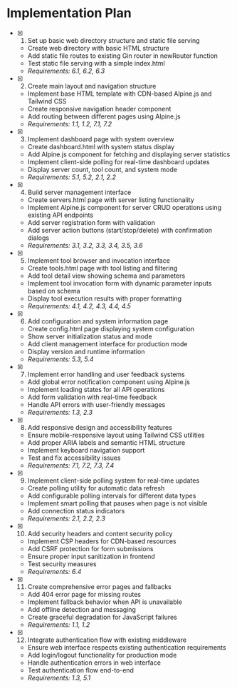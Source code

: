 # Implementation Plan

- [x] 1. Set up basic web directory structure and static file serving
  - Create web directory with basic HTML structure
  - Add static file routes to existing Gin router in newRouter function
  - Test static file serving with a simple index.html
  - _Requirements: 6.1, 6.2, 6.3_

- [x] 2. Create main layout and navigation structure
  - Implement base HTML template with CDN-based Alpine.js and Tailwind CSS
  - Create responsive navigation header component
  - Add routing between different pages using Alpine.js
  - _Requirements: 1.1, 1.2, 7.1, 7.2_

- [x] 3. Implement dashboard page with system overview
  - Create dashboard.html with system status display
  - Add Alpine.js component for fetching and displaying server statistics
  - Implement client-side polling for real-time dashboard updates
  - Display server count, tool count, and system mode
  - _Requirements: 5.1, 5.2, 2.1, 2.2_

- [x] 4. Build server management interface
  - Create servers.html page with server listing functionality
  - Implement Alpine.js component for server CRUD operations using existing API endpoints
  - Add server registration form with validation
  - Add server action buttons (start/stop/delete) with confirmation dialogs
  - _Requirements: 3.1, 3.2, 3.3, 3.4, 3.5, 3.6_

- [x] 5. Implement tool browser and invocation interface
  - Create tools.html page with tool listing and filtering
  - Add tool detail view showing schema and parameters
  - Implement tool invocation form with dynamic parameter inputs based on schema
  - Display tool execution results with proper formatting
  - _Requirements: 4.1, 4.2, 4.3, 4.4, 4.5_

- [x] 6. Add configuration and system information page
  - Create config.html page displaying system configuration
  - Show server initialization status and mode
  - Add client management interface for production mode
  - Display version and runtime information
  - _Requirements: 5.3, 5.4_

- [x] 7. Implement error handling and user feedback systems
  - Add global error notification component using Alpine.js
  - Implement loading states for all API operations
  - Add form validation with real-time feedback
  - Handle API errors with user-friendly messages
  - _Requirements: 1.3, 2.3_

- [x] 8. Add responsive design and accessibility features
  - Ensure mobile-responsive layout using Tailwind CSS utilities
  - Add proper ARIA labels and semantic HTML structure
  - Implement keyboard navigation support
  - Test and fix accessibility issues
  - _Requirements: 7.1, 7.2, 7.3, 7.4_

- [x] 9. Implement client-side polling system for real-time updates
  - Create polling utility for automatic data refresh
  - Add configurable polling intervals for different data types
  - Implement smart polling that pauses when page is not visible
  - Add connection status indicators
  - _Requirements: 2.1, 2.2, 2.3_

- [x] 10. Add security headers and content security policy
  - Implement CSP headers for CDN-based resources
  - Add CSRF protection for form submissions
  - Ensure proper input sanitization in frontend
  - Test security measures
  - _Requirements: 6.4_

- [x] 11. Create comprehensive error pages and fallbacks
  - Add 404 error page for missing routes
  - Implement fallback behavior when API is unavailable
  - Add offline detection and messaging
  - Create graceful degradation for JavaScript failures
  - _Requirements: 1.1, 1.2_

- [x] 12. Integrate authentication flow with existing middleware
  - Ensure web interface respects existing authentication requirements
  - Add login/logout functionality for production mode
  - Handle authentication errors in web interface
  - Test authentication flow end-to-end
  - _Requirements: 1.3, 5.1_